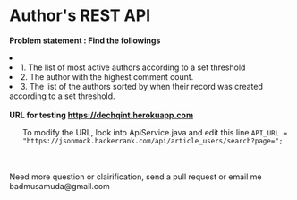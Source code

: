 # Author's REST API
<b>Problem statement : Find the followings</b>
<br/>
<li>
</li><li>1. The list of most active authors according to a set threshold
</li><li>2. The author with the highest comment count.
</li><li>3. The list of the authors sorted by when their record was created according to a set threshold.
</li>

<br/>
<b>URL for testing <a href="https://dechqint.herokuapp.com">https://dechqint.herokuapp.com</a>  </b>
<br/>
<ul>To modify the URL, look into ApiService.java and edit this line 
    <code>API_URL = "https://jsonmock.hackerrank.com/api/article_users/search?page=";</code>
</ul> 
<br/>
<br/>
<a>Need more question or clairification, send a pull request or email me badmusamuda@gmail.com </a>

<br/>

 
